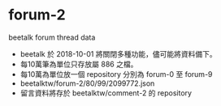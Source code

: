 # forum-2

beetalk forum thread data 

  - beetalk 於 2018-10-01 將關閉多種功能，儘可能將資料備下。
  - 每10萬筆為單位只存放屬 886 之檔。
  - 每10萬為單位放一個 repository 分別為 forum-0 至 forum-9
  - beetalktw/forum-2/80/99/2099772.json
  - 留言資料將存於 beetalktw/comment-2 的 repository

